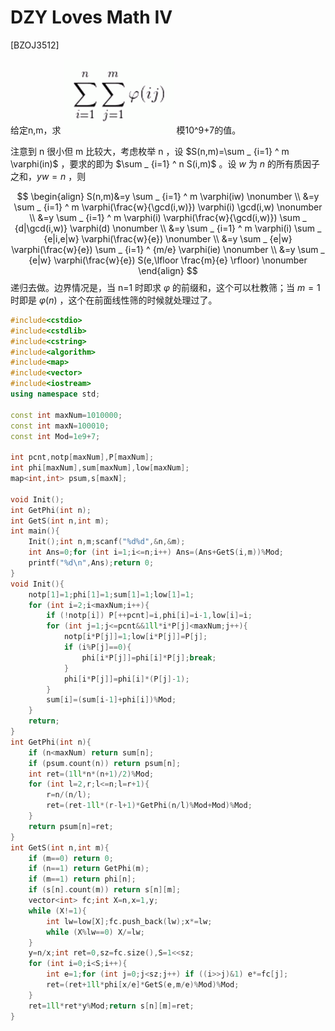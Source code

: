 # DZY Loves Math IV
[BZOJ3512]

给定n,m，求 ![BZOJ3512](_v_images/20190325155744583_1984740902.jpg) 模10^9+7的值。

注意到 n 很小但 m 比较大，考虑枚举 n ，设 $S(n,m)=\sum _ {i=1} ^ m \varphi(in)$ ，要求的即为 $\sum _ {i=1} ^ n S(i,m)$ 。设 $w$ 为 $n$ 的所有质因子之和，$yw=n$ ，则

$$
\begin{align}
S(n,m)&=y \sum _ {i=1} ^ m \varphi(iw) \nonumber \\
&=y \sum _ {i=1} ^ m \varphi(\frac{w}{\gcd(i,w)}) \varphi(i) \gcd(i,w) \nonumber \\
&=y \sum _ {i=1} ^ m \varphi(i) \varphi(\frac{w}{\gcd(i,w)}) \sum _ {d|\gcd(i,w)} \varphi(d) \nonumber \\
&=y \sum _ {i=1} ^ m \varphi(i) \sum _ {e|i,e|w} \varphi(\frac{w}{e}) \nonumber \\
&=y \sum _ {e|w} \varphi(\frac{w}{e}) \sum _ {i=1} ^ {m/e} \varphi(ie) \nonumber \\
&=y \sum _ {e|w} \varphi(\frac{w}{e}) S(e,\lfloor \frac{m}{e} \rfloor) \nonumber
\end{align}
$$
递归去做。边界情况是，当 n=1 时即求 $\varphi$ 的前缀和，这个可以杜教筛；当 $m=1$ 时即是 $\varphi(n)$ ，这个在前面线性筛的时候就处理过了。

```cpp
#include<cstdio>
#include<cstdlib>
#include<cstring>
#include<algorithm>
#include<map>
#include<vector>
#include<iostream>
using namespace std;

const int maxNum=1010000;
const int maxN=100010;
const int Mod=1e9+7;

int pcnt,notp[maxNum],P[maxNum];
int phi[maxNum],sum[maxNum],low[maxNum];
map<int,int> psum,s[maxN];

void Init();
int GetPhi(int n);
int GetS(int n,int m);
int main(){
    Init();int n,m;scanf("%d%d",&n,&m);
    int Ans=0;for (int i=1;i<=n;i++) Ans=(Ans+GetS(i,m))%Mod;
    printf("%d\n",Ans);return 0;
}
void Init(){
    notp[1]=1;phi[1]=1;sum[1]=1;low[1]=1;
    for (int i=2;i<maxNum;i++){
        if (!notp[i]) P[++pcnt]=i,phi[i]=i-1,low[i]=i;
        for (int j=1;j<=pcnt&&1ll*i*P[j]<maxNum;j++){
            notp[i*P[j]]=1;low[i*P[j]]=P[j];
            if (i%P[j]==0){
                phi[i*P[j]]=phi[i]*P[j];break;
            }
            phi[i*P[j]]=phi[i]*(P[j]-1);
        }
        sum[i]=(sum[i-1]+phi[i])%Mod;
    }
    return;
}
int GetPhi(int n){
    if (n<maxNum) return sum[n];
    if (psum.count(n)) return psum[n];
    int ret=(1ll*n*(n+1)/2)%Mod;
    for (int l=2,r;l<=n;l=r+1){
        r=n/(n/l);
        ret=(ret-1ll*(r-l+1)*GetPhi(n/l)%Mod+Mod)%Mod;
    }
    return psum[n]=ret;
}
int GetS(int n,int m){
    if (m==0) return 0;
    if (n==1) return GetPhi(m);
    if (m==1) return phi[n];
    if (s[n].count(m)) return s[n][m];
    vector<int> fc;int X=n,x=1,y;
    while (X!=1){
        int lw=low[X];fc.push_back(lw);x*=lw;
        while (X%lw==0) X/=lw;
    }
    y=n/x;int ret=0,sz=fc.size(),S=1<<sz;
    for (int i=0;i<S;i++){
        int e=1;for (int j=0;j<sz;j++) if ((i>>j)&1) e*=fc[j];
        ret=(ret+1ll*phi[x/e]*GetS(e,m/e)%Mod)%Mod;
    }
    ret=1ll*ret*y%Mod;return s[n][m]=ret;
}
```